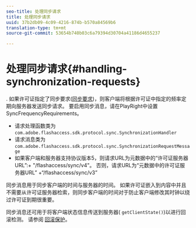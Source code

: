 ```yaml
---
seo-title: 处理同步请求
title: 处理同步请求
uuid: 37b2db09-4c09-4216-874b-b570a84569b6
translation-type: tm+mt
source-git-commit: 53654b740b03c6a79394d30704a41186d4655237

---
```



# 处理同步请求{#handling-synchronization-requests}

. 如果许可证指定了同步要求([同步要求](../../aaxs-protecting-content/content-introduction/content-usage-rules/content-time-based-rules/content-time-based-rules-defining.md#requirements-for-synchronization))，则客户端将根据许可证中指定的频率定期向服务器发送同步请求。 要启用同步消息，请在PlayRight中设置SyncFrequencyRequirements。

* 请求处理函数类为 `com.adobe.flashaccess.sdk.protocol.sync.SynchronizationHandler`
* 请求消息类为 `com.adobe.flashaccess.sdk.protocol.sync.SynchronizationRequestMessage`
* 如果客户端和服务器支持协议版本5，则请求URL为元数据中的“许可证服务器URL”:+ &quot;/flashaccess/sync/v4&quot;。 否则，请求URL为“元数据中的许可证服务器URL” +“/flashaccess/sync/v3”

同步消息用于同步客户端的时间与服务器的时间。 如果许可证嵌入到内容中并且不需要从许可证服务器检索，则同步客户端的时间对于防止客户端修改其时钟以绕过许可证到期很重要。

同步消息还可用于将客户端状态信息传送到服务器( `getClientState()`)以进行回滚检测。 请参阅 [回滚保护](../../aaxs-protecting-content/content-implementing-the-license-server/content-processing-aaxs-requests/content-rollback-detection.md)。